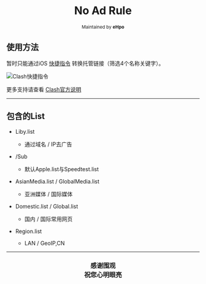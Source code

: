 <h1 align="center">
No Ad Rule
</h1>
<p align="center">
<sup>
Maintained by <b>eHpo</b>
</sup>
</p>


## 使用方法

暂时只能通过iOS [快捷指令](https://www.icloud.com/shortcuts/7a3207925fae482aa7c22d5e7d6814d5) 转换托管链接（筛选4个名称关键字）。

![Clash快捷指令](https://github.com/eHpo1/Rules/raw/master/.img/clashkjzl.JPG)

更多支持请查看 [Clash官方说明](https://github.com/Dreamacro/clash/blob/master/README.md)

-------

## 包含的List

* Liby.list
    * 通过域名 / IP去广告
    
* /Sub
    * 默认Apple.list与Speedtest.list

* AsianMedia.list / GlobalMedia.list
    * 亚洲媒体 / 国际媒体

* Domestic.list / Global.list
    * 国内 / 国际常用网页

* Region.list
	* LAN / GeoIP,CN

-------

<h3 align="center">
<p>感谢围观
<br>祝您心明眼亮</b>
</p>
</h3>

